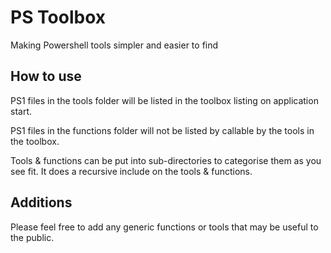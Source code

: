 # PS Toolbox

Making Powershell tools simpler and easier to find

## How to use

PS1 files in the tools folder will be listed in the toolbox listing on application start.

PS1 files in the functions folder will not be listed by callable by the tools in the toolbox.

Tools & functions can be put into sub-directories to categorise them as you see fit. It does
a recursive include on the tools & functions.

## Additions

Please feel free to add any generic functions or tools that may be useful to the public.

